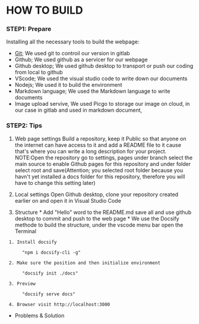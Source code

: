 <!-- How to buil web class/1pm-web.md -->
 # HOW TO BUILD
 ### STEP1: Prepare
   Installing all the necessary tools to build the webpage:

  - [Git](https://git-scm.com/downloads); We used git to controil our version in gitlab
  - Github; We used github as a servicer for our webpage
  - Github desktop; We used github desktop to transport or push our coding from local to github
  - VScode; We used the visual studio code to write down our documents
  - Nodejs; We used it to build the environment 
  - Markdown language; We used the Markdown language to write documents
  - Image upload servive, We used Picgo to storage our image on cloud, in our case in gitlab and used in markdown document,
 ### STEP2: Tips
   1. Web page settings
      Build a repository, keep it Public so that anyone on the internet can have access to it and add a README file to it cause that's where you can write a long description for your project.
      NOTE:Open the repository go to settings, pages under branch select the main source to enable Github pages for this repository and under folder select root and save(Attention; you selected root folder because you havn't yet installed a docs folder for this repository, therefore you will have to change this setting later) 

   2. Local settings
      Open Github desktop, clone your repository created earlier on and open it in Visual Studio Code

   3. Structure
    * Add "Hello" word to the README.md save all and use github desktop to commit and push to the web page
    * We use the Docsify methode to build the structure, under the vscode menu bar open the Terminal
    
     1. Install docsify

          "npm i docsify-cli -g"

     2. Make sure the position and then initialize environment
          
          "docsify init ./docs"

     3. Preview
          
          "docsify serve docs"

     4. Browser visit http://localhost:3000

   - Problems & Solution

